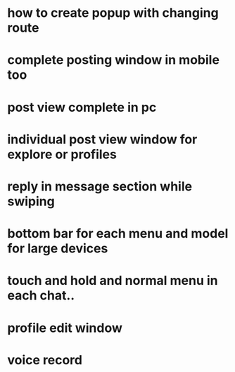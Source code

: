 # how to create popup with changing route
# complete posting window in mobile too
# post view complete in pc
# individual post view window for explore or profiles
# reply in message section while swiping
# bottom bar for each menu and model for large devices
# touch and hold and normal menu in each chat..
# profile edit window
# voice record